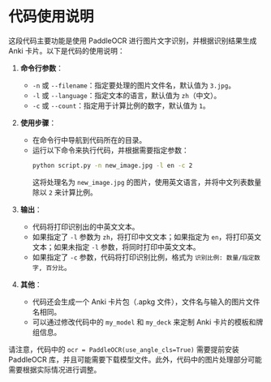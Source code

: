 # 代码使用说明

这段代码主要功能是使用 PaddleOCR 进行图片文字识别，并根据识别结果生成 Anki 卡片。以下是代码的使用说明：

1. **命令行参数**：
    - `-n` 或 `--filename`：指定要处理的图片文件名，默认值为 `3.jpg`。
    - `-l` 或 `--language`：指定文本的语言，默认值为 `zh`（中文）。
    - `-c` 或 `--count`：指定用于计算比例的数字，默认值为 `1`。

2. **使用步骤**：
    - 在命令行中导航到代码所在的目录。
    - 运行以下命令来执行代码，并根据需要指定参数：
      ```bash
      python script.py -n new_image.jpg -l en -c 2
      ```
      这将处理名为 `new_image.jpg` 的图片，使用英文语言，并将中文列表数量除以 `2` 来计算比例。

3. **输出**：
    - 代码将打印识别出的中英文文本。
    - 如果指定了 `-l` 参数为 `zh`，将打印中文文本；如果指定为 `en`，将打印英文文本；如果未指定 `-l` 参数，将同时打印中英文文本。
    - 如果指定了 `-c` 参数，代码将打印识别比例，格式为 `识别比例: 数量/指定数字, 百分比`。

4. **其他**：
    - 代码还会生成一个 Anki 卡片包（.apkg 文件），文件名与输入的图片文件名相同。
    - 可以通过修改代码中的 `my_model` 和 `my_deck` 来定制 Anki 卡片的模板和牌组信息。

请注意，代码中的 `ocr = PaddleOCR(use_angle_cls=True)` 需要提前安装 PaddleOCR 库，并且可能需要下载模型文件。此外，代码中的图片处理部分可能需要根据实际情况进行调整。
